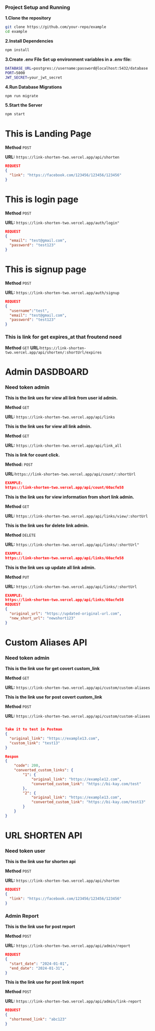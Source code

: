 ### Project Setup and Running
**1.Clone the repository**
```bash
git clone https://github.com/your-repo/example
cd example
```
**2.Install Dependencies**
```bash
npm install
```
**3.Create .env File Set up environment variables in a .env file:**
```bash
DATABASE_URL=postgres://username:password@localhost:5432/database
PORT=5000
JWT_SECRET=your_jwt_secret
```
**4.Run Database Migrations**
```bash
npm run migrate
```
**5.Start the Server**
```bash
npm start
```
# This is Landing Page

**Method** `POST`

**URL:** `https://link-shorten-two.vercel.app/api/shorten`

```json
REQUEST
{
  "link": "https://facebook.com/123456/123456/123456"
}
```

# This is login page

**Method** `POST`

**URL:** `https://link-shorten-two.vercel.app/auth/login"`

```json
REQUEST
{
  "email": "test@gmail.com",
  "password": "test123"
}
```

# This is signup page

**Method** `POST`

**URL:** `https://link-shorten-two.vercel.app/auth/signup`

```json
REQUEST
{
  "username":"test",
  "email": "test@gmail.com",
  "password": "test123"
}
```

### This is link for get expires_at that froutend need
**Method** `GET`
**URL:**`https://link-shorten-two.vercel.app/api/shorten/:shortUrl/expires`


# Admin DASDBOARD 
### Need token admin

**This is the link ues for view all link from user id admin.**

**Method** `GET`

**URL:** `https://link-shorten-two.vercel.app/api/links`


**This is the link ues for view all link admin.**

**Method** `GET`

**URL:** `https://link-shorten-two.vercel.app/api/link_all`


**This is link for count click.**
 
 **Method:** `POST`

 **URL:**`https://link-shorten-two.vercel.app/api/count/:shortUrl`

```json
EXAMPLE:
https://link-shorten-two.vercel.app/api/count/60acfe58

```
 **This is the link ues for view information from short link admin.**

**Method** `GET`

**URL:** `https://link-shorten-two.vercel.app/api/links/view/:shortUrl`

**This is the link ues for delete link admin.**

**Method** `DELETE`

**URL:** `https://link-shorten-two.vercel.app/api/links/:shortUrl"`

```json
EXAMPLE:
https://link-shorten-two.vercel.app/api/links/60acfe58

```

**This is the link ues up update all link admin.**

**Method** `PUT`

**URL:** `https://link-shorten-two.vercel.app/api/links/:shortUrl`

```json
EXAMPLE:
https://link-shorten-two.vercel.app/api/links/60acfe58
REQUEST
{
  "original_url": "https://updated-original-url.com",
  "new_short_url": "newshort123"
}
```


# Custom Aliases API
 
### Need token admin

**This is the link use for get covert custom_link**

**Method** `GET`

**URL:** `https://link-shorten-two.vercel.app/api/custom/custom-aliases`

**This is the link use for post covert custom_link**

**Method** `POST`

**URL:** `https://link-shorten-two.vercel.app/api/custom/custom-aliases`


```json

Take it to test in Postman
{
  "original_link": "https://example13.com",
  "custom_link": "test13"
}

Respon
{
    "code": 200,
    "converted_custom_links": {
        "1": {
            "original_link": "https://example12.com",
            "converted_custom_link": "https://bi-kay.com/test"
        },
        "2": {
            "original_link": "https://example13.com",
            "converted_custom_link": "https://bi-kay.com/test13"
        }
    }
}
```

# URL SHORTEN API

### Need token user

**This is the link use for shorten api**

**Method** `POST`

**URL:** `https://link-shorten-two.vercel.app/api/shorten`
```json
REQUEST
{
  "link": "https://facebook.com/123456/123456/123456"
}
```
### Admin Report

**This is the link use for post report**

**Method** `POST`

**URL:** `https://link-shorten-two.vercel.app/api/admin/report`
```json
REQUEST
{
  "start_date": "2024-01-01",
  "end_date": "2024-01-31",
}


```
**This is the link use for post link report**

**Method** `POST`

**URL:** `https://link-shorten-two.vercel.app/api/admin/link-report`
```json
REQUEST
{
  "shortened_link": "abc123"
}

```
